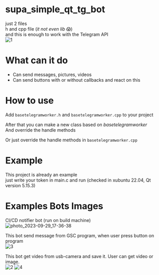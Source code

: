 # supa_simple_qt_tg_bot
just 2 files  
h and cpp file  (*it not even lib* 😱)  
and this is enough to work with the Telegram API  
![1](https://github.com/poe6umba/supa_simple_qt_tg_bot/assets/24863642/80161d27-988d-4311-bb36-b05cd6a84e1a)  

# What can it do
* Сan send messages, pictures, videos
* Сan send buttons with or without callbacks and react on this


# How to use
Add ```basetelegramworker.h``` and ```basetelegramworker.сpp``` to your project

After that you can make a new class based on *basetelegramworker*  
And override the handle methods

Or just override the handle methods in ```basetelegramworker.cpp```

# Example
This project is already an example  
just write your token in main.c and run
(checked in xubuntu 22.04, Qt version 5.15.3)

# Examples Bots Images 
CI/CD notifier bot (run on build machine)  
![photo_2023-09-29_17-36-38](https://github.com/poe6umba/supa_simple_qt_tg_bot/assets/24863642/eb608130-a7d6-4141-82ca-423aa9122943)  

This bot send message from GSC program, when user press button on program  
![3](https://github.com/poe6umba/supa_simple_qt_tg_bot/assets/24863642/ccd53cab-d43e-409d-a879-8b62869ef024)  

This bot get video from usb-camera and save it. User can get video or image.  
![2](https://github.com/poe6umba/supa_simple_qt_tg_bot/assets/24863642/7155ed7c-e9ba-495d-87a0-70c30b55873d)
![4](https://github.com/poe6umba/supa_simple_qt_tg_bot/assets/24863642/04371630-c878-46e5-b57e-660e5697de09)
